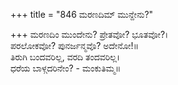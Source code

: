 +++
title = "846 ಮರಣದಿಮ್ ಮುನ್ದೇನು?"

+++
ಮರಣದಿಂ ಮುಂದೇನು? ಪ್ರೇತವೋ? ಭೂತವೋ?।  
ಪರಲೋಕವೋ? ಪುನರ್ಜನ್ಮವೊ? ಅದೇನೋ!॥  
ತಿರುಗಿ ಬಂದವರಿಲ್ಲ, ವರದಿ ತಂದವರಿಲ್ಲ।  
ಧರೆಯ ಬಾಳ್ಗದರಿನೇಂ? - ಮಂಕುತಿಮ್ಮ॥  
